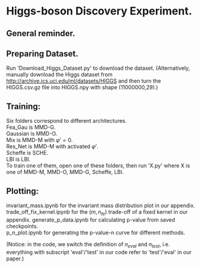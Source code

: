 # Higgs-boson Discovery Experiment.
## General reminder.

## Preparing Dataset.
Run 'Download_Higgs_Dataset.py' to download the dataset. (Alternatively, manually download the Higgs dataset from http://archive.ics.uci.edu/ml/datasets/HIGGS and then turn the HIGGS.csv.gz file into HIGGS.npy with shape (11000000,29).)
## Training:  
Six folders correspond to different architectures.  
Fea_Gau is MMD-G.  
Gaussian is MMD-O.  
Mix is MMD-M with $\varphi'=0$.  
Res_Net is MMD-M with activated $\varphi'$.    
Scheffe is SCHE.  
LBI is LBI.    
To train one of them, open one of these folders, then run 'X.py' where X is one of MMD-M, MMD-O, MMD-G, Scheffe, LBI.    
## Plotting:  
invariant_mass.ipynb for the invariant mass distribution plot in our appendix.
trade_off_fix_kernel.ipynb for the $(m,n_{te})$ trade-off of a fixed kernel in our appendix.
generate_p_data.ipynb for calculating p-value from saved checkpoints.  
p_n_plot.ipynb for generating the p-value-n curve for different methods.  

(Notice: in the code, we switch the definition of $n_{eval}$ and $n_{test}$, i.e. everything with subscript 'eval'/'test' in our code refer to 'test'/'eval' in our paper.)